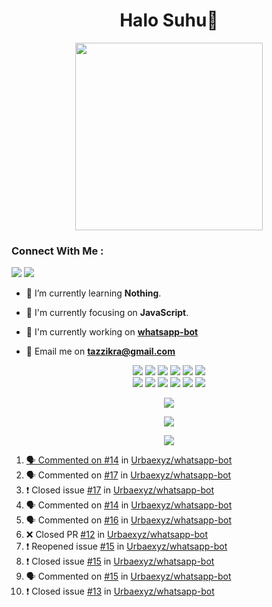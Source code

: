 <h1 align="center">Halo Suhu👋</h1>

<p align="center"><img src="https://avatars.githubusercontent.com/Urbaexyz" width="300" height="300"></p>

<h3 align="left">Connect With Me :</h3>
<a href="https://facebook.com/thoriqazzikra"><img src="https://img.icons8.com/color/48/000000/facebook.png"></a> <a href="https://instagram.com/thoriqazzikraa"><img src="https://img.icons8.com/fluency/48/000000/instagram-new.png"></a>

- 🌱 I’m currently learning **Nothing**.

- 👀 I'm currently focusing on **JavaScript**.

- 📝 I'm currently working on **[whatsapp-bot](https://github.com/Urbaexyz/whatsapp-bot)**

- 📩 Email me on **tazzikra@gmail.com**  


<p align="center">
  <img src="https://img.shields.io/badge/-JavaScript-black?style=flat-square&logo=javascript" />
  <img src="https://img.shields.io/badge/-Node.js-black?style=flat-square&logo=Node.js" />
  <img src="https://img.shields.io/badge/-HTML5-black?style=flat-square&logo=html5&logoColor=e34f26" />
  <img src="https://img.shields.io/badge/-CSS3-black?style=flat-square&logo=css3&logoColor=1572b6" />
  <img src="https://img.shields.io/badge/-Git-black?style=flat-square&logo=git" />
  <img src="https://img.shields.io/badge/-GitHub-black?style=flat-square&logo=github" /> <br>
  <img src="https://img.shields.io/badge/-Python-black?style=flat-square&logo=python" />
  <img src="https://img.shields.io/badge/-React-black?style=flat-square&logo=react" />
  <img src="https://img.shields.io/badge/-Redux-black?style=flat-square&logo=redux" />
  <img src="https://img.shields.io/badge/-Windows-black?style=flat-square&logo=windows" />
  <img src="https://img.shields.io/badge/-VS_Code-black?style=flat-square&logo=visual-studio-code" />
  <img src="https://img.shields.io/badge/-SQLite3-black?style=flat-square&logo=sqlite" />
</p>

<p align="center">
  <a href="https://github.com/Urbaexyz/whatsapp-bot"><img src="https://github-readme-stats.vercel.app/api/pin?username=Urbaexyz&repo=whatsapp-bot&bg_color=30,e96443,904e95&title_color=fff&text_color=fff&icon_color=fff&hide_border=true&show_owner=true&show_icons=true" /></p>
 
<p align="center"> 
  <img src="https://github-readme-stats.vercel.app/api?username=Urbaexyz&bg_color=30,e96443,904e95&title_color=fff&count_private=true&include_all_commits=false&text_color=fff&icon_color=fff&hide_border=true&show_icons=true" /></p>
  
<p align="center">
  <img src="https://github-readme-stats.vercel.app/api/top-langs?username=Urbaexyz&bg_color=30,e96443,904e95&title_color=fff&text_color=fff&hide_border=true&show_icons=true&layout=compact" /></p>


<!--START_SECTION:activity-->
1. 🗣 Commented on [#14](https://github.com/Urbaexyz/whatsapp-bot/issues/14) in [Urbaexyz/whatsapp-bot](https://github.com/Urbaexyz/whatsapp-bot)
2. 🗣 Commented on [#17](https://github.com/Urbaexyz/whatsapp-bot/issues/17) in [Urbaexyz/whatsapp-bot](https://github.com/Urbaexyz/whatsapp-bot)
3. ❗️ Closed issue [#17](https://github.com/Urbaexyz/whatsapp-bot/issues/17) in [Urbaexyz/whatsapp-bot](https://github.com/Urbaexyz/whatsapp-bot)
4. 🗣 Commented on [#14](https://github.com/Urbaexyz/whatsapp-bot/issues/14) in [Urbaexyz/whatsapp-bot](https://github.com/Urbaexyz/whatsapp-bot)
5. 🗣 Commented on [#16](https://github.com/Urbaexyz/whatsapp-bot/issues/16) in [Urbaexyz/whatsapp-bot](https://github.com/Urbaexyz/whatsapp-bot)
6. ❌ Closed PR [#12](https://github.com/Urbaexyz/whatsapp-bot/pull/12) in [Urbaexyz/whatsapp-bot](https://github.com/Urbaexyz/whatsapp-bot)
7. ❗️ Reopened issue [#15](https://github.com/Urbaexyz/whatsapp-bot/issues/15) in [Urbaexyz/whatsapp-bot](https://github.com/Urbaexyz/whatsapp-bot)
8. ❗️ Closed issue [#15](https://github.com/Urbaexyz/whatsapp-bot/issues/15) in [Urbaexyz/whatsapp-bot](https://github.com/Urbaexyz/whatsapp-bot)
9. 🗣 Commented on [#15](https://github.com/Urbaexyz/whatsapp-bot/issues/15) in [Urbaexyz/whatsapp-bot](https://github.com/Urbaexyz/whatsapp-bot)
10. ❗️ Closed issue [#13](https://github.com/Urbaexyz/whatsapp-bot/issues/13) in [Urbaexyz/whatsapp-bot](https://github.com/Urbaexyz/whatsapp-bot)
<!--END_SECTION:activity-->

